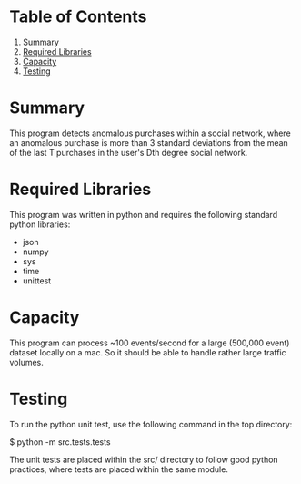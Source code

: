 # Table of Contents
1. [Summary](README.md#summary)
2. [Required Libraries](README.md#required-libraries)
3. [Capacity](README.md#capacity)
9. [Testing](README.md#testing)


# Summary

This program detects anomalous purchases within a social network, where an anomalous purchase is more than 3 standard deviations from the mean of the last T purchases in the user's Dth degree social network. 

# Required Libraries

This program was written in python and requires the following standard python libraries:
* json
* numpy
* sys
* time
* unittest

# Capacity

This program can process ~100 events/second for a large (500,000 event) dataset locally on a mac. So it should be able to handle rather large traffic volumes. 

# Testing 

To run the python unit test, use the following command in the top directory:

$ python -m src.tests.tests

The unit tests are placed within the src/ directory to follow good python practices, where tests are placed within the same module.
